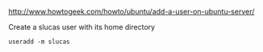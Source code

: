 http://www.howtogeek.com/howto/ubuntu/add-a-user-on-ubuntu-server/

Create a slucas user with its home directory 
```
useradd -m slucas 
```
